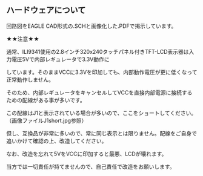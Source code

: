 ## ハードウェアについて

回路図をEAGLE CAD形式の.SCHと画像化した.PDFで掲示しています。


★★注意★★

通常、ILI9341使用の2.8インチ320x240タッチパネル付きTFT-LCD表示器は入力電圧5Vで内部レギュレータで3.3V動作に

しています。そのままVCCに3.3Vを印加しても、内部動作電圧が更に低くなって正常動作しません。

そのため、内部レギュレータをキャンセルしてVCCを直接内部電源に接続するための配線がある事が多いです。

この配線はJ1と表示されている場合が多いので、ここをショートしてください。（画像ファイルJ1short.jpg参照）

但し、互換品が非常に多いので、常に同じ表示とは限りません。配線をご自身で追いかけて確認の上、改造してください。

なお、改造を忘れて5VをVCCに印加すると最悪、LCDが壊れます。

当方では一切責任が持てませんので、自己責任で改造をお願いします。
